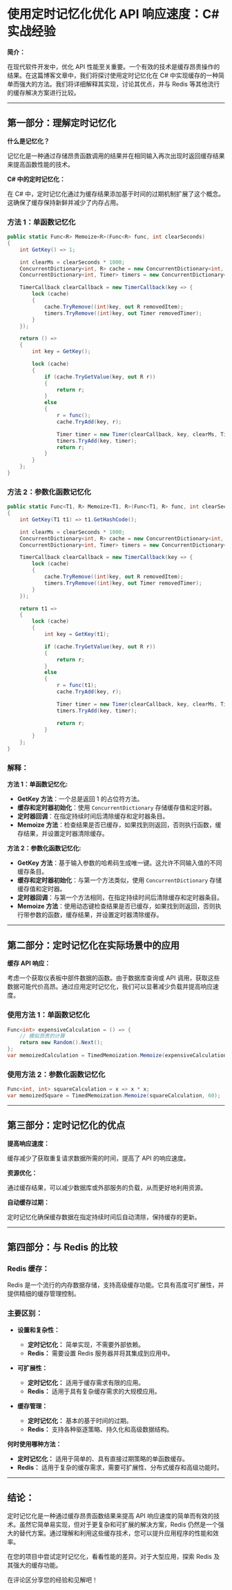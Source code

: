 # 使用定时记忆化优化 API 响应速度：C# 实战经验

**简介：**

在现代软件开发中，优化 API 性能至关重要。一个有效的技术是缓存昂贵操作的结果。在这篇博客文章中，我们将探讨使用定时记忆化在 C# 中实现缓存的一种简单而强大的方法。我们将详细解释其实现，讨论其优点，并与 Redis 等其他流行的缓存解决方案进行比较。

---

## **第一部分：理解定时记忆化**

**什么是记忆化？**

记忆化是一种通过存储昂贵函数调用的结果并在相同输入再次出现时返回缓存结果来提高函数性能的技术。

**C# 中的定时记忆化：**

在 C# 中，定时记忆化通过为缓存结果添加基于时间的过期机制扩展了这个概念。这确保了缓存保持新鲜并减少了内存占用。

### 方法 1：单函数记忆化

```csharp
public static Func<R> Memoize<R>(Func<R> func, int clearSeconds)
{
    int GetKey() => 1;

    int clearMs = clearSeconds * 1000;
    ConcurrentDictionary<int, R> cache = new ConcurrentDictionary<int, R>();
    ConcurrentDictionary<int, Timer> timers = new ConcurrentDictionary<int, Timer>();

    TimerCallback clearCallback = new TimerCallback(key => {
        lock (cache)
        {
            cache.TryRemove((int)key, out R removedItem);
            timers.TryRemove((int)key, out Timer removedTimer);
        }
    });

    return () =>
    {
        int key = GetKey();

        lock (cache)
        {
            if (cache.TryGetValue(key, out R r))
            {
                return r;
            }
            else
            {
                r = func();
                cache.TryAdd(key, r);

                Timer timer = new Timer(clearCallback, key, clearMs, Timeout.Infinite);
                timers.TryAdd(key, timer);
                return r;
            }
        }
    };
}
```

### 方法 2：参数化函数记忆化

```csharp
public static Func<T1, R> Memoize<T1, R>(Func<T1, R> func, int clearSeconds)
{
    int GetKey(T1 t1) => t1.GetHashCode();

    int clearMs = clearSeconds * 1000;
    ConcurrentDictionary<int, R> cache = new ConcurrentDictionary<int, R>();
    ConcurrentDictionary<int, Timer> timers = new ConcurrentDictionary<int, Timer>();

    TimerCallback clearCallback = new TimerCallback(key => {
        lock (cache)
        {
            cache.TryRemove((int)key, out R removedItem);
            timers.TryRemove((int)key, out Timer removedTimer);
        }
    });

    return t1 =>
    {
        lock (cache)
        {
            int key = GetKey(t1);

            if (cache.TryGetValue(key, out R r))
            {
                return r;
            }
            else
            {
                r = func(t1);
                cache.TryAdd(key, r);

                Timer timer = new Timer(clearCallback, key, clearMs, Timeout.Infinite);
                timers.TryAdd(key, timer);

                return r;
            }
        }
    };
}
```

### **解释：**

**方法 1：单函数记忆化:**

- **GetKey 方法**：一个总是返回 1 的占位符方法。
- **缓存和定时器初始化**：使用 `ConcurrentDictionary` 存储缓存值和定时器。
- **定时器回调**：在指定持续时间后清除缓存和定时器条目。
- **Memoize 方法**：检查结果是否已缓存，如果找到则返回，否则执行函数，缓存结果，并设置定时器清除缓存。

**方法 2：参数化函数记忆化:**

- **GetKey 方法**：基于输入参数的哈希码生成唯一键。这允许不同输入值的不同缓存条目。
- **缓存和定时器初始化**：与第一个方法类似，使用 `ConcurrentDictionary` 存储缓存值和定时器。
- **定时器回调**：与第一个方法相同，在指定持续时间后清除缓存和定时器条目。
- **Memoize 方法**：使用动态键检查结果是否已缓存，如果找到则返回，否则执行带参数的函数，缓存结果，并设置定时器清除缓存。

---

## **第二部分：定时记忆化在实际场景中的应用**

**缓存 API 响应：**

考虑一个获取仪表板中部件数据的函数。由于数据库查询或 API 调用，获取这些数据可能代价高昂。通过应用定时记忆化，我们可以显著减少负载并提高响应速度。

### 使用方法 1：单函数记忆化

```csharp
Func<int> expensiveCalculation = () => {
    // 模拟昂贵的计算
    return new Random().Next();
};
var memoizedCalculation = TimedMemoization.Memoize(expensiveCalculation, 60);
```

### 使用方法 2：参数化函数记忆化

```csharp
Func<int, int> squareCalculation = x => x * x;
var memoizedSquare = TimedMemoization.Memoize(squareCalculation, 60);
```

---

## **第三部分：定时记忆化的优点**

**提高响应速度：**

缓存减少了获取重复请求数据所需的时间，提高了 API 的响应速度。

**资源优化：**

通过缓存结果，可以减少数据库或外部服务的负载，从而更好地利用资源。

**自动缓存过期：**

定时记忆化确保缓存数据在指定持续时间后自动清除，保持缓存的更新。

---

## **第四部分：与 Redis 的比较**

### **Redis 缓存：**

Redis 是一个流行的内存数据存储，支持高级缓存功能。它具有高度可扩展性，并提供精细的缓存管理控制。

### **主要区别：**

- **设置和复杂性：**
  - **定时记忆化：** 简单实现，不需要外部依赖。
  - **Redis：** 需要设置 Redis 服务器并将其集成到应用中。

- **可扩展性：**
  - **定时记忆化：** 适用于缓存需求有限的应用。
  - **Redis：** 适用于具有复杂缓存需求的大规模应用。

- **缓存管理：**
  - **定时记忆化：** 基本的基于时间的过期。
  - **Redis：** 支持各种驱逐策略、持久化和高级数据结构。

**何时使用哪种方法：**

- **定时记忆化：** 适用于简单的、具有直接过期策略的单函数缓存。
- **Redis：** 适用于复杂的缓存需求，需要可扩展性、分布式缓存和高级功能时。

---

## **结论：**

定时记忆化是一种通过缓存昂贵函数结果来提高 API 响应速度的简单而有效的技术。虽然它简单易实现，但对于更复杂和可扩展的解决方案，Redis 仍然是一个强大的替代方案。通过理解和利用这些缓存技术，您可以提升应用程序的性能和效率。

在您的项目中尝试定时记忆化，看看性能的差异。对于大型应用，探索 Redis 及其强大的缓存功能。

在评论区分享您的经验和见解吧！
